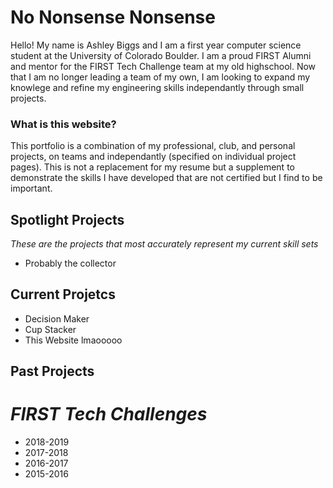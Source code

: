 # No Nonsense Nonsense

Hello! My name is Ashley Biggs and I am a first year computer science student at 
the University of Colorado Boulder. I am a proud FIRST Alumni and mentor for the
FIRST Tech Challenge team at my old highschool. Now that I am no longer leading a team of my own, I am looking to expand my knowlege and refine my engineering skills independantly through small projects. 

### What is this website?
This portfolio is a combination of my professional, club, and personal projects, on teams and independantly (specified on individual project pages). This is not a replacement for my resume but a supplement to demonstrate the skills I have developed that are not certified but I find to be important. 

## Spotlight Projects

*These are the projects that most accurately represent my current skill sets*
 * Probably the collector

## Current Projetcs

* Decision Maker
* Cup Stacker
* This Website lmaooooo

## Past Projects

# *FIRST Tech Challenges*

* 2018-2019
* 2017-2018
* 2016-2017
* 2015-2016
